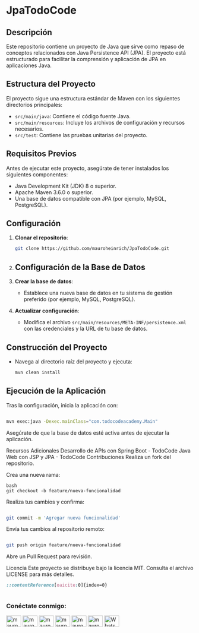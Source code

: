 # JpaTodoCode

## Descripción

Este repositorio contiene un proyecto de Java que sirve como repaso de conceptos relacionados con Java Persistence API (JPA). El proyecto está estructurado para facilitar la comprensión y aplicación de JPA en aplicaciones Java.

## Estructura del Proyecto

El proyecto sigue una estructura estándar de Maven con los siguientes directorios principales:

- `src/main/java`: Contiene el código fuente Java.
- `src/main/resources`: Incluye los archivos de configuración y recursos necesarios.
- `src/test`: Contiene las pruebas unitarias del proyecto.

## Requisitos Previos

Antes de ejecutar este proyecto, asegúrate de tener instalados los siguientes componentes:

- Java Development Kit (JDK) 8 o superior.
- Apache Maven 3.6.0 o superior.
- Una base de datos compatible con JPA (por ejemplo, MySQL, PostgreSQL).

## Configuración

1. **Clonar el repositorio**:

   ```bash
   git clone https://github.com/mauroheinrich/JpaTodoCode.git
2. ## Configuración de la Base de Datos

  1. **Crear la base de datos**:
     - Establece una nueva base de datos en tu sistema de gestión preferido (por ejemplo, MySQL, PostgreSQL).
  
  2. **Actualizar configuración**:
     - Modifica el archivo `src/main/resources/META-INF/persistence.xml` con las credenciales y la URL de tu base de datos.

## Construcción del Proyecto

- Navega al directorio raíz del proyecto y ejecuta:

  ```bash
  mvn clean install
## Ejecución de la Aplicación
Tras la configuración, inicia la aplicación con:

  ```bash

mvn exec:java -Dexec.mainClass="com.todocodeacademy.Main"
```
Asegúrate de que la base de datos esté activa antes de ejecutar la aplicación. 

Recursos Adicionales
Desarrollo de APIs con Spring Boot - TodoCode
Java Web con JSP y JPA - TodoCode
Contribuciones
Realiza un fork del repositorio.

Crea una nueva rama:
```
bash
git checkout -b feature/nueva-funcionalidad
```
Realiza tus cambios y confirma:

``` bash

git commit -m 'Agregar nueva funcionalidad'
```
Envía tus cambios al repositorio remoto:

```bash

git push origin feature/nueva-funcionalidad
```
Abre un Pull Request para revisión.

Licencia
Este proyecto se distribuye bajo la licencia MIT. Consulta el archivo LICENSE para más detalles.
``` css
::contentReference[oaicite:0]{index=0}
 
```

<h3 align="left">Conéctate conmigo:</h3>
<p align="left">
  <a href="https://twitter.com/mauroheinrich" target="_blank"><img align="center" src="https://raw.githubusercontent.com/rahuldkjain/github-profile-readme-generator/master/src/images/icons/Social/twitter.svg" alt="mauroheinrich" height="30" width="40" /></a>
  <a href="https://linkedin.com/in/mauroheinrich" target="_blank"><img align="center" src="https://raw.githubusercontent.com/rahuldkjain/github-profile-readme-generator/master/src/images/icons/Social/linked-in-alt.svg" alt="mauroheinrich" height="30" width="40" /></a>
  <a href="https://stackoverflow.com/users/20105268/mauro-heinrich" target="_blank"><img align="center" src="https://raw.githubusercontent.com/rahuldkjain/github-profile-readme-generator/master/src/images/icons/Social/stack-overflow.svg" alt="mauroheinrich" height="30" width="40" /></a>
  <a href="https://fb.com/mauroheinrich" target="_blank"><img align="center" src="https://raw.githubusercontent.com/rahuldkjain/github-profile-readme-generator/master/src/images/icons/Social/facebook.svg" alt="mauroheinrich" height="30" width="40" /></a>
  <a href="https://instagram.com/mauroheinrich" target="_blank"><img align="center" src="https://raw.githubusercontent.com/rahuldkjain/github-profile-readme-generator/master/src/images/icons/Social/instagram.svg" alt="mauroheinrich" height="30" width="40" /></a>
  <a href="https://discord.gg/mauroheinrich" target="_blank"><img align="center" src="https://raw.githubusercontent.com/rahuldkjain/github-profile-readme-generator/master/src/images/icons/Social/discord.svg" alt="mauroheinrich" height="30" width="40" /></a>
  <a href="https://wa.me/5493436201089" target="_blank"><img align="center" src="https://raw.githubusercontent.com/rahuldkjain/github-profile-readme-generator/master/src/images/icons/Social/whatsapp.svg" alt="WhatsApp" height="30" width="40" /></a>
</p>





